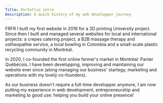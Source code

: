 ```yaml
---
Title: Portoflio intro
Description: A quick history of my web developper journey
---
```


FRFR I built my first website in 2016 for a 3D printing University project. Since then I built and managed several websites for local and international projects: a crepes catering project, a B2B massage therapy and ostheopathie service, a local bowling in Colombia and a small-scale plastic recycling community in Montréal.

In 2020, I co-founded the first online farmer's market in Montréal: Panier Québécois. I have been developping, improving and maintaining our website ever since (along managing our business' startegy, marketing and operations with my lovely co-founders).

As our business doesn't require a full-time developper anymore, I am now putting my experience in web development, entrepreneurship and marketing to good use: helping you build your online presence!